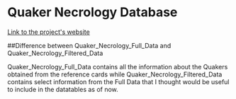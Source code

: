 # Quaker Necrology Database
[Link to the project's website]()

##Difference between Quaker_Necrology_Full_Data and Quaker_Necrology_Filtered_Data

Quaker_Necrology_Full_Data contains all the information about the Quakers obtained 
from the reference cards while Quaker_Necrology_Filtered_Data contains select information
from the Full Data that I thought would be useful to include in the datatables as of now.
